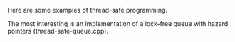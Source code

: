 Here are some examples of thread-safe programming.

The most interesting is an implementation of a lock-free queue with hazard pointers (thread-safe-queue.cpp).
